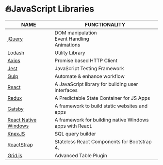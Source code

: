 # 🔥JavaScript Libraries

| NAME                                                                      | FUNCTIONALITY                                            |
| ------------------------------------------------------------------------- | -------------------------------------------------------- |
| [jQuery](https://jquery.com/)                                             | DOM manipulation<br>Event Handling<br>Animations         |
| [Lodash](https://lodash.com/)                                             | Utility Library                                          |
| [Axios](https://github.com/axios/axios)                                   | Promise based HTTP Client                                |
| [Jest](https://jestjs.io/)                                                | JavaScript Testing Framework                             |
| [Gulp](https://gulpjs.com/)                                               | Automate & enhance workflow                              |
| [React](https://reactjs.org/)                                             | A JavaScript library for building user interfaces        |
| [Redux](https://redux.js.org/)                                            | A Predictable State Container for JS Apps                |
| [Gatsby](https://www.gatsbyjs.org/)                                       | A framework to build static websites and apps            |
| [React Native Windows](https://microsoft.github.io/react-native-windows/) | A framework for building native Windows apps with React. |
| [KnexJS](http://knexjs.org/)                                              | SQL query builder                                        |
| [ReactStrap](https://github.com/reactstrap/reactstrap)                    | Stateless React Components for Bootstrap 4.              |
| [Grid.js](https://gridjs.io/)                                             | Advanced Table Plugin                                    |
